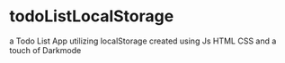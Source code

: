 # todoListLocalStorage
a Todo List App utilizing localStorage created using Js HTML CSS and a touch of Darkmode
